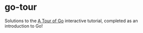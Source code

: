 # go-tour
Solutions to the [A Tour of Go](https://tour.golang.org/welcome/1) interactive tutorial, completed as an introduction to Go!
